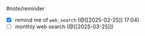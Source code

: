 #note/reminder

- [x] remind me of `web_search` (@[[2025-02-25]] 17:04)
- [ ] monthly web search (@[[2025-03-25]])

